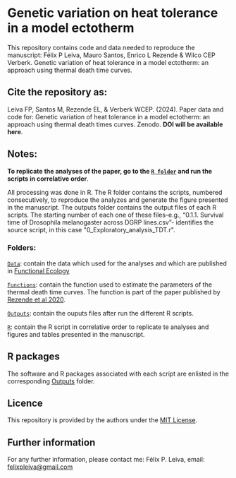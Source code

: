 # Genetic variation on heat tolerance in a model ectotherm
 
This repository contains code and data needed to reproduce the manuscript: Félix P Leiva, Mauro Santos, Enrico L Rezende & Wilco CEP Verberk. Genetic variation of heat tolerance in a model ectotherm: an approach using thermal death time curves. 

## Cite the repository as: 

Leiva FP, Santos M, Rezende EL, & Verberk WCEP. (2024). Paper data and code for: Genetic variation of heat tolerance in a model ectotherm: an approach using thermal death times curves. Zenodo. **DOI will be available here**.


## Notes:
**To replicate the analyses of the paper, go to the [`R folder`](https://github.com/felixpleiva/Genetic_variation_TDT/tree/main/R) and run the scripts in correlative order**.

All processing was done in R. The R folder contains the scripts, numbered consecutively, to reproduce the analyzes and generate the figure presented in the manuscript. The outputs folder contains the output files of each R scripts. The starting number of each one of these files-e.g., “0.1.1. Survival time of Drosophila melanogaster across DGRP lines.csv”- identifies the source script, in this case "0_Exploratory_analysis_TDT.r".

### Folders:
[`Data`](https://github.com/felixpleiva/Genetic_variation_TDT/tree/main/Data): contain the data which used for the analyses and which are published in [Functional Ecology](https://besjournals.onlinelibrary.wiley.com/doi/full/10.1111/1365-2435.14485)

[`Functions`](https://github.com/felixpleiva/Genetic_variation_TDT/tree/main/Functions): contain the function used to estimate the parameters of the thermal death time curves. The function is part of the paper published by [Rezende et al 2020](https://www.science.org/doi/10.1126/science.aba9287?url_ver=Z39.88-2003&rfr_id=ori:rid:crossref.org&rfr_dat=cr_pub%20%200pubmed).

[`Outputs`](https://github.com/felixpleiva/Genetic_variation_TDT/tree/main/Outputs): contain the ouputs files after run the different R scripts.


[`R`](https://github.com/felixpleiva/Genetic_variation_TDT/tree/main/R): contain the R script in correlative order to replicate te analyses and figures and tables presented in the manuscript.

## R packages
The software and R packages associated with each script are enlisted in the corresponding [Outputs](https://github.com/felixpleiva/Genetic_variation_TDT/tree/main/Outputs) folder.

## Licence
This repository is provided by the authors under the [MIT License](https://opensource.org/licenses/MIT).

## Further information
For any further information, please contact me: Félix P. Leiva, email: felixpleiva@gmail.com
